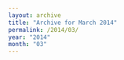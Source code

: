 ```yaml
---
layout: archive
title: "Archive for March 2014"
permalink: /2014/03/
year: "2014"
month: "03"
---
```


